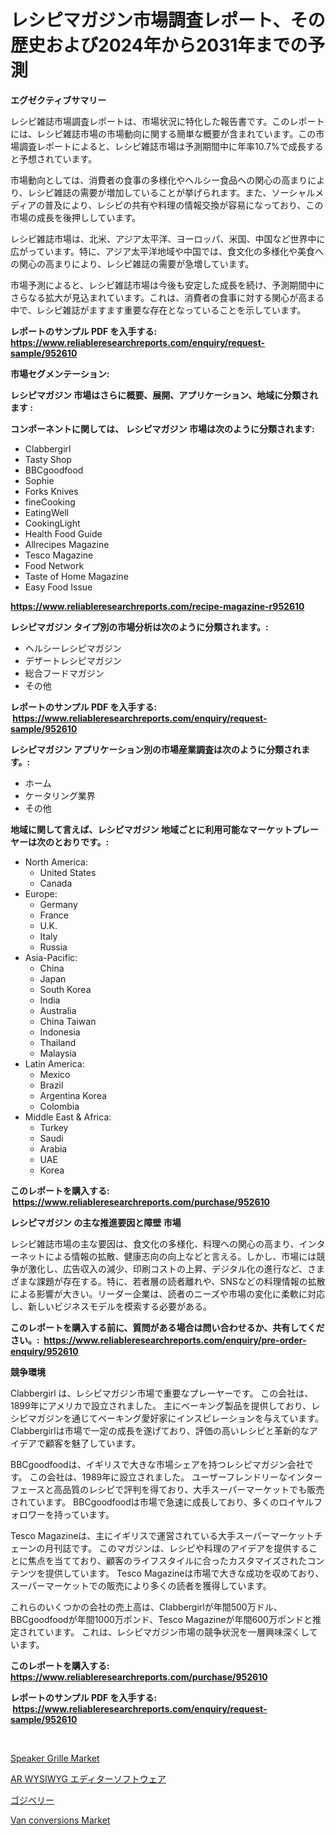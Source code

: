 <p><h1>レシピマガジン市場調査レポート、その歴史および2024年から2031年までの予測</h1></p><p><strong>エグゼクティブサマリー</strong></p>
<p><p>レシピ雑誌市場調査レポートは、市場状況に特化した報告書です。このレポートには、レシピ雑誌市場の市場動向に関する簡単な概要が含まれています。この市場調査レポートによると、レシピ雑誌市場は予測期間中に年率10.7%で成長すると予想されています。</p><p>市場動向としては、消費者の食事の多様化やヘルシー食品への関心の高まりにより、レシピ雑誌の需要が増加していることが挙げられます。また、ソーシャルメディアの普及により、レシピの共有や料理の情報交換が容易になっており、この市場の成長を後押ししています。</p><p>レシピ雑誌市場は、北米、アジア太平洋、ヨーロッパ、米国、中国など世界中に広がっています。特に、アジア太平洋地域や中国では、食文化の多様化や美食への関心の高まりにより、レシピ雑誌の需要が急増しています。</p><p>市場予測によると、レシピ雑誌市場は今後も安定した成長を続け、予測期間中にさらなる拡大が見込まれています。これは、消費者の食事に対する関心が高まる中で、レシピ雑誌がますます重要な存在となっていることを示しています。</p></p>
<p><strong>レポートのサンプル PDF を入手する: <a href="https://www.reliableresearchreports.com/enquiry/request-sample/952610">https://www.reliableresearchreports.com/enquiry/request-sample/952610</a></strong></p>
<p><strong>市場セグメンテーション:</strong></p>
<p><strong> レシピマガジン 市場はさらに概要、展開、アプリケーション、地域に分類されます :</strong></p>
<p><strong>コンポーネントに関しては、 レシピマガジン 市場は次のように分類されます: &nbsp;</strong></p>
<p><ul><li>Clabbergirl</li><li>Tasty Shop</li><li>BBCgoodfood</li><li>Sophie</li><li>Forks Knives</li><li>fineCooking</li><li>EatingWell</li><li>CookingLight</li><li>Health Food Guide</li><li>Allrecipes Magazine</li><li>Tesco Magazine</li><li>Food Network</li><li>Taste of Home Magazine</li><li>Easy Food Issue</li></ul></p>
<p><strong><a href="https://www.reliableresearchreports.com/recipe-magazine-r952610">https://www.reliableresearchreports.com/recipe-magazine-r952610</a></strong></p>
<p><strong> レシピマガジン タイプ別の市場分析は次のように分類されます。:</strong></p>
<p><ul><li>ヘルシーレシピマガジン</li><li>デザートレシピマガジン</li><li>総合フードマガジン</li><li>その他</li></ul></p>
<p><strong>レポートのサンプル PDF を入手する: &nbsp;<a href="https://www.reliableresearchreports.com/enquiry/request-sample/952610">https://www.reliableresearchreports.com/enquiry/request-sample/952610</a></strong></p>
<p><strong> レシピマガジン アプリケーション別の市場産業調査は次のように分類されます。:</strong></p>
<p><ul><li>ホーム</li><li>ケータリング業界</li><li>その他</li></ul></p>
<p><strong>地域に関して言えば、レシピマガジン 地域ごとに利用可能なマーケットプレーヤーは次のとおりです。:</strong></p>
<p><ul>
    <li>
        North America:
        <ul>
            <li>United States</li>
            <li>Canada</li>
        </ul>
    </li>
    <li>
        Europe:
        <ul>
            <li>Germany</li>
            <li>France</li>
            <li>U.K.</li>
            <li>Italy</li>
            <li>Russia</li>
        </ul>
    </li>
    <li>
        Asia-Pacific:
        <ul>
            <li>China</li>
            <li>Japan</li>
            <li>South Korea</li>
            <li>India</li>
            <li>Australia</li>
            <li>China Taiwan</li>
            <li>Indonesia</li>
            <li>Thailand</li>
            <li>Malaysia</li>
        </ul>
    </li>
    <li>
        Latin America:
        <ul>
            <li>Mexico</li>
            <li>Brazil</li>
            <li>Argentina Korea</li>
            <li>Colombia</li>
        </ul>
    </li>
    <li>
        Middle East & Africa:
        <ul>
            <li>Turkey</li>
            <li>Saudi</li>
            <li>Arabia</li>
            <li>UAE</li>
            <li>Korea</li>
        </ul>
    </li>
    </ul></p>
<p><strong>このレポートを購入する: &nbsp;<a href="https://www.reliableresearchreports.com/purchase/952610">https://www.reliableresearchreports.com/purchase/952610</a></strong></p>
<p><strong>レシピマガジン の主な推進要因と障壁 市場</strong></p>
<p><p>レシピ雑誌市場の主な要因は、食文化の多様化、料理への関心の高まり、インターネットによる情報の拡散、健康志向の向上などと言える。しかし、市場には競争が激化し、広告収入の減少、印刷コストの上昇、デジタル化の進行など、さまざまな課題が存在する。特に、若者層の読者離れや、SNSなどの料理情報の拡散による影響が大きい。リーダー企業は、読者のニーズや市場の変化に柔軟に対応し、新しいビジネスモデルを模索する必要がある。</p></p>
<p><strong>このレポートを購入する前に、質問がある場合は問い合わせるか、共有してください。:&nbsp; <a href="https://www.reliableresearchreports.com/enquiry/pre-order-enquiry/952610">https://www.reliableresearchreports.com/enquiry/pre-order-enquiry/952610</a></strong></p>
<p><strong>競争環境</strong></p>
<p><p>Clabbergirl は、レシピマガジン市場で重要なプレーヤーです。 この会社は、1899年にアメリカで設立されました。 主にベーキング製品を提供しており、レシピマガジンを通じてベーキング愛好家にインスピレーションを与えています。 Clabbergirlは市場で一定の成長を遂げており、評価の高いレシピと革新的なアイデアで顧客を魅了しています。</p><p>BBCgoodfoodは、イギリスで大きな市場シェアを持つレシピマガジン会社です。 この会社は、1989年に設立されました。 ユーザーフレンドリーなインターフェースと高品質のレシピで評判を得ており、大手スーパーマーケットでも販売されています。 BBCgoodfoodは市場で急速に成長しており、多くのロイヤルフォロワーを持っています。</p><p>Tesco Magazineは、主にイギリスで運営されている大手スーパーマーケットチェーンの月刊誌です。 このマガジンは、レシピや料理のアイデアを提供することに焦点を当てており、顧客のライフスタイルに合ったカスタマイズされたコンテンツを提供しています。 Tesco Magazineは市場で大きな成功を収めており、スーパーマーケットでの販売により多くの読者を獲得しています。</p><p>これらのいくつかの会社の売上高は、Clabbergirlが年間500万ドル、BBCgoodfoodが年間1000万ポンド、Tesco Magazineが年間600万ポンドと推定されています。 これは、レシピマガジン市場の競争状況を一層興味深くしています。</p></p>
<p><strong>このレポートを購入する: &nbsp; <a href="https://www.reliableresearchreports.com/purchase/952610">https://www.reliableresearchreports.com/purchase/952610</a></strong></p>
<p><strong>レポートのサンプル PDF を入手する: &nbsp;<a href="https://www.reliableresearchreports.com/enquiry/request-sample/952610">https://www.reliableresearchreports.com/enquiry/request-sample/952610</a></strong><strong></strong></p>
<p>&nbsp;</p>
<p><p><a href="https://www.linkedin.com/pulse/speaker-grille-market-offers-provide-insightful-data-pqrae?trackingId=wqGFXSpu1JSZtawaG6m8Sg%3D%3D">Speaker Grille Market</a></p><p><a href="https://medium.com/@nicosmitham2023/ar-wysiwyg%E3%82%A8%E3%83%87%E3%82%A3%E3%82%BF%E3%83%BC%E3%82%BD%E3%83%95%E3%83%88%E3%82%A6%E3%82%A7%E3%82%A2%E5%B8%82%E5%A0%B4%E3%81%AE%E8%A6%8F%E6%A8%A1%E3%81%AF-%E3%82%B0%E3%83%AD%E3%83%BC%E3%83%90%E3%83%AB%E7%94%A3%E6%A5%AD%E3%81%AB%E3%81%8A%E3%81%91%E3%82%8B%E6%9C%80%E9%81%A9%E3%81%AA%E3%83%9E%E3%83%BC%E3%82%B1%E3%83%86%E3%82%A3%E3%83%B3%E3%82%B0%E3%83%81%E3%83%A3%E3%83%8D%E3%83%AB%E3%82%92%E7%A4%BA%E3%81%97%E3%81%A6%E3%81%84%E3%81%BE%E3%81%99-b69313283278">AR WYSIWYG エディターソフトウェア</a></p><p><a href="https://medium.com/@brayanborer2023/%E3%82%B4%E3%82%B8%E3%83%99%E3%83%AA%E3%83%BC%E3%81%AE%E5%B8%82%E5%A0%B4%E3%81%AF-%E5%B8%82%E5%A0%B4%E3%82%B7%E3%82%A7%E3%82%A2-%E3%82%B5%E3%82%A4%E3%82%BA-%E3%81%8A%E3%82%88%E3%81%B32031%E5%B9%B4%E3%81%BE%E3%81%A7%E3%81%AE%E4%BA%88%E6%B8%AC%E3%81%AB%E7%84%A6%E7%82%B9%E3%82%92%E5%BD%93%E3%81%A6%E3%81%A6%E3%81%84%E3%81%BE%E3%81%99-d0c67590ac73">ゴジベリー</a></p><p><a href="https://www.linkedin.com/pulse/van-conversions-market-size-growth-outlook-from-2024-2031-projecting-5jave?trackingId=tx1FkCBmBOoxViPmxGasxw%3D%3D">Van conversions Market</a></p></p>